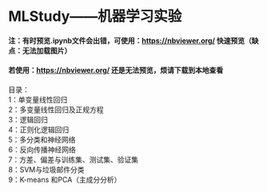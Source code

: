 # MLStudy——机器学习实验
#### 注：有时预览.ipynb文件会出错，可使用：https://nbviewer.org/ 快速预览（缺点：无法加载图片）
#### 若使用：https://nbviewer.org/ 还是无法预览，烦请下载到本地查看
目录：<br/>
1：单变量线性回归<br/>
2：多变量线性回归及正规方程<br/>
3：逻辑回归<br/>
4：正则化逻辑回归<br/>
5：多分类和神经网络<br/>
6：反向传播神经网络<br/>
7：方差、偏差与训练集、测试集、验证集<br/>
8：SVM与垃圾邮件分类<br/>
9：K-means 和PCA（主成分分析）<br/>
